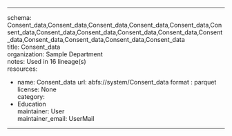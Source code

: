 


---  
schema: Consent_data,Consent_data,Consent_data,Consent_data,Consent_data,Consent_data,Consent_data,Consent_data,Consent_data,Consent_data,Consent_data,Consent_data,Consent_data,Consent_data,Consent_data  
title: Consent_data  
organization: Sample Department  
notes: Used in 16 lineage(s)  
resources:  
  - name: Consent_data 
    url: abfs://system/Consent_data 
    format : parquet  
license: None  
category:
  - Education  
maintainer: User  
maintainer_email: UserMail  
---